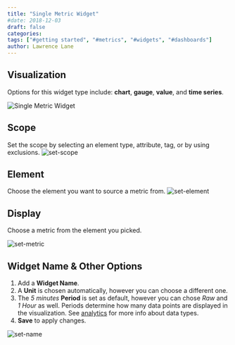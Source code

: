 ```yaml
---
title: "Single Metric Widget"
#date: 2018-12-03
draft: false
categories:
tags: ["#getting started", "#metrics", "#widgets", "#dashboards"]
author: Lawrence Lane
---
```


## Visualization

Options for this widget type include: **chart**, **gauge**, **value**, and **time series**.

![Single Metric Widget](/images/single-metric-widget/single-metric-widget.png)

## Scope
Set the scope by selecting an element type, attribute, tag, or by using exclusions.
![set-scope](/images/single-metric-widget/set-scope.png)

## Element
Choose the element you want to source a metric from.
![set-element](/images/single-metric-widget/set-element.png)

## Display
Choose a metric from the element you picked.

![set-metric](/images/single-metric-widget/set-metric.png)

## Widget Name & Other Options

1. Add a **Widget Name**.
2. A **Unit** is chosen automatically, however you can choose a different one.
3. The _5 minutes_ **Period** is set as default, however you can chose _Raw_ and _1 Hour_ as well. Periods determine how many data points are displayed in the visualization. See [analytics][1] for more info about data types.
4. **Save** to apply changes.

![set-name](/images/single-metric-widget/set-name.png)

[1]: /data-visualization/analytics/
